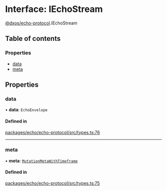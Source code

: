 # Interface: IEchoStream

[@dxos/echo-protocol](../modules/dxos_echo_protocol.md).IEchoStream

## Table of contents

### Properties

- [data](dxos_echo_protocol.IEchoStream.md#data)
- [meta](dxos_echo_protocol.IEchoStream.md#meta)

## Properties

### data

• **data**: `EchoEnvelope`

#### Defined in

[packages/echo/echo-protocol/src/types.ts:76](https://github.com/dxos/dxos/blob/32ae9b579/packages/echo/echo-protocol/src/types.ts#L76)

___

### meta

• **meta**: [`MutationMetaWithTimeframe`](dxos_echo_protocol.MutationMetaWithTimeframe.md)

#### Defined in

[packages/echo/echo-protocol/src/types.ts:75](https://github.com/dxos/dxos/blob/32ae9b579/packages/echo/echo-protocol/src/types.ts#L75)
